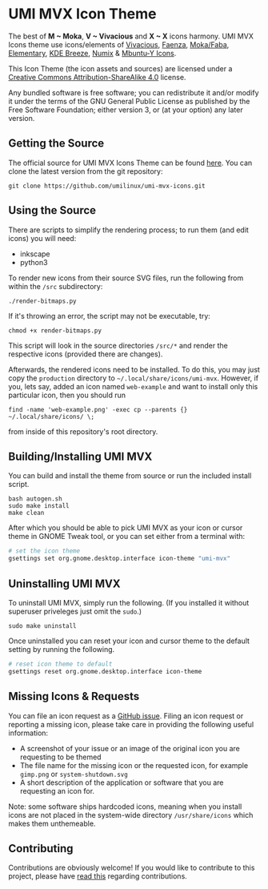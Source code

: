 UMI MVX Icon Theme
==================

The best of **M ~ Moka**, **V ~ Vivacious** and **X ~ X** icons harmony.
UMI MVX Icons theme use icons/elements of
[Vivacious](http://www.ravefinity.com/p/vivacious-colors-gtk-icon-theme.html),
[Faenza](https://tiheum.deviantart.com/art/Faenza-Icons-173323228),
[Moka/Faba](https://github.com/moka-project/moka-icon-theme),
[Elementary](https://github.com/elementary/icons),
[KDE Breeze](https://github.com/KDE/breeze-icons),
[Numix](https://github.com/numixproject/numix-icon-theme) &
[Mbuntu-Y Icons](https://launchpad.net/~noobslab/+archive/ubuntu/themes/+build/7128035).

This Icon Theme (the icon assets and sources) are licensed under a [Creative Commons Attribution-ShareAlike 4.0](http://creativecommons.org/licenses/by-sa/4.0/legalcode) license.

Any bundled software is free software; you can redistribute it and/or modify it under the terms of the GNU General Public License as published by the Free Software Foundation; either version 3, or (at your option) any later version.

Getting the Source
------------------

The official source for UMI MVX Icons Theme can be found [here](https://github.com/umilinux/umi-mvx-icons). You can clone the latest version from the git repository:

    git clone https://github.com/umilinux/umi-mvx-icons.git

Using the Source
----------------

There are scripts to simplify the rendering process; to run them (and edit icons) you will need:

* inkscape
* python3

To render new icons from their source SVG files, run the following from within the `/src` subdirectory:

    ./render-bitmaps.py

If it's throwing an error, the script may not be executable, try:

    chmod +x render-bitmaps.py

This script will look in the source directories `/src/*` and render the respective icons (provided there are changes).

Afterwards, the rendered icons need to be installed.
To do this, you may just copy the `production` directory to `~/.local/share/icons/umi-mvx`.
However, if you, lets say, added an icon named `web-example` and want to install only this particular icon, then you should run

    find -name 'web-example.png' -exec cp --parents {} ~/.local/share/icons/ \;

from inside of this repository's root directory.

Building/Installing UMI MVX
---------------------------

You can build and install the theme from source or run the included install script.

    bash autogen.sh
    sudo make install
    make clean

After which you should be able to pick UMI MVX as your icon or cursor theme in GNOME Tweak tool, or you can set either from a terminal with:

```bash
# set the icon theme
gsettings set org.gnome.desktop.interface icon-theme "umi-mvx"
```

Uninstalling UMI MVX
--------------------

To uninstall UMI MVX, simply run the following. (If you installed it without superuser priveleges just omit the  `sudo`.)

    sudo make uninstall

Once uninstalled you can reset your icon and cursor theme to the default setting by running the following.

```bash
# reset icon theme to default
gsettings reset org.gnome.desktop.interface icon-theme
```

Missing Icons & Requests
------------------------

You can file an icon request as a [GitHub issue](https://github.com/umilinux/umi-mvx-icons/issues/new). Filing an icon request or reporting a missing icon, please take care in providing the following useful information:

* A screenshot of your issue or an image of the original icon you are requesting to be themed
* The file name for the missing icon or the requested icon, for example `gimp.png` or `system-shutdown.svg`
* A short description of the application or software that you are requesting an icon for.

Note: some software ships hardcoded icons, meaning when you install icons are not placed in the system-wide directory `/usr/share/icons` which makes them unthemeable.

Contributing
------------

Contributions are obviously welcome! If you would like to contribute to this project, please have [read this](/CONTRIBUTING.md) regarding contributions.
